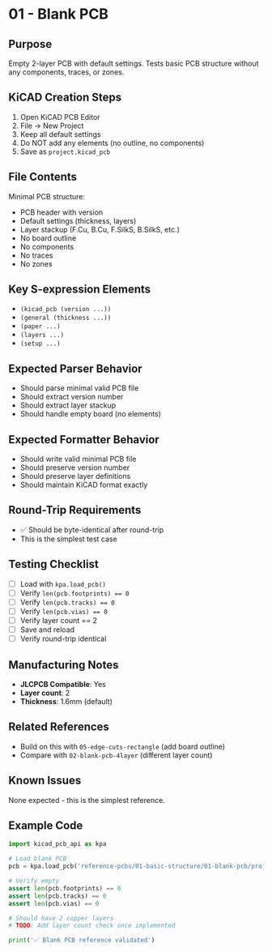 # 01 - Blank PCB

## Purpose
Empty 2-layer PCB with default settings. Tests basic PCB structure without any components, traces, or zones.

## KiCAD Creation Steps
1. Open KiCAD PCB Editor
2. File → New Project
3. Keep all default settings
4. Do NOT add any elements (no outline, no components)
5. Save as `project.kicad_pcb`

## File Contents
Minimal PCB structure:
- PCB header with version
- Default settings (thickness, layers)
- Layer stackup (F.Cu, B.Cu, F.SilkS, B.SilkS, etc.)
- No board outline
- No components
- No traces
- No zones

## Key S-expression Elements
- `(kicad_pcb (version ...))`
- `(general (thickness ...))`
- `(paper ...)`
- `(layers ...)`
- `(setup ...)`

## Expected Parser Behavior
- Should parse minimal valid PCB file
- Should extract version number
- Should extract layer stackup
- Should handle empty board (no elements)

## Expected Formatter Behavior
- Should write valid minimal PCB file
- Should preserve version number
- Should preserve layer definitions
- Should maintain KiCAD format exactly

## Round-Trip Requirements
- ✅ Should be byte-identical after round-trip
- This is the simplest test case

## Testing Checklist
- [ ] Load with `kpa.load_pcb()`
- [ ] Verify `len(pcb.footprints) == 0`
- [ ] Verify `len(pcb.tracks) == 0`
- [ ] Verify `len(pcb.vias) == 0`
- [ ] Verify layer count == 2
- [ ] Save and reload
- [ ] Verify round-trip identical

## Manufacturing Notes
- **JLCPCB Compatible**: Yes
- **Layer count**: 2
- **Thickness**: 1.6mm (default)

## Related References
- Build on this with `05-edge-cuts-rectangle` (add board outline)
- Compare with `02-blank-pcb-4layer` (different layer count)

## Known Issues
None expected - this is the simplest reference.

## Example Code

```python
import kicad_pcb_api as kpa

# Load blank PCB
pcb = kpa.load_pcb('reference-pcbs/01-basic-structure/01-blank-pcb/project.kicad_pcb')

# Verify empty
assert len(pcb.footprints) == 0
assert len(pcb.tracks) == 0
assert len(pcb.vias) == 0

# Should have 2 copper layers
# TODO: Add layer count check once implemented

print('✅ Blank PCB reference validated')
```

